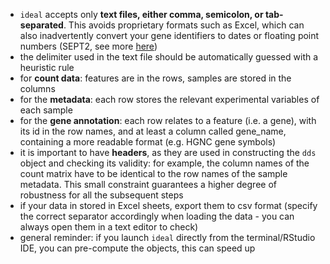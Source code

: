 - `ideal` accepts only **text files, either comma, semicolon, or tab-separated**. This avoids proprietary formats such as Excel, which can also inadvertently convert your gene identifiers to dates or floating point numbers (SEPT2, see more [here](https://genomebiology.biomedcentral.com/articles/10.1186/s13059-016-1044-7))
- the delimiter used in the text file should be automatically guessed with a heuristic rule
- for **count data**: features are in the rows, samples are stored in the columns
- for the **metadata**: each row stores the relevant experimental variables of each sample
- for the **gene annotation**: each row relates to a feature (i.e. a gene), with its id in the row names, and at least a column called gene_name, containing a more readable format (e.g. HGNC gene symbols)
- it is important to have **headers**, as they are used in constructing the `dds` object and checking its validity: for example, the column names of the count matrix have to be identical to the row names of the sample metadata. This small constraint guarantees a higher degree of robustness for all the subsequent steps
- if your data in stored in Excel sheets, export them to csv format (specify the correct separator accordingly when loading the data - you can always open them in a text editor to check)
- general reminder: if you launch `ideal` directly from the terminal/RStudio IDE, you can pre-compute the objects, this can speed up
